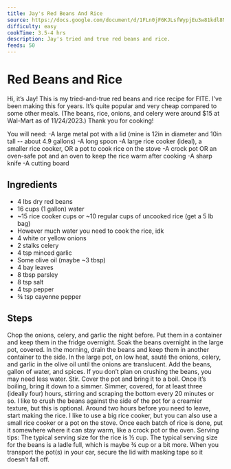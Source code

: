 ```yaml
---
title: Jay's Red Beans And Rice
source: https://docs.google.com/document/d/1FLn0jF6KJLsfWypjEu3w81kdl8Nu7P61HTMqpZvliyE/edit?usp=drive_link
difficulty: easy
cookTime: 3.5-4 hrs
description: Jay's tried and true red beans and rice. 
feeds: 50
---
```


# Red Beans and Rice

Hi, it’s Jay!  This is my tried-and-true red beans and rice recipe for FITE.  I’ve been making this for years.  It’s quite popular and very cheap compared to some other meals.  (The beans, rice, onions, and celery were around $15 at Wal-Mart as of 11/24/2023.)  Thank you for cooking!

You will need:
-A large metal pot with a lid (mine is 12in in diameter and 10in tall -- about 4.9 gallons)
-A long spoon
-A large rice cooker (ideal), a smaller rice cooker, OR a pot to cook rice on the stove
-A crock pot OR an oven-safe pot and an oven to keep the rice warm after cooking
-A sharp knife
-A cutting board

## Ingredients

- 4 lbs dry red beans
- 16 cups (1 gallon) water
- ~15 rice cooker cups or ~10 regular cups of uncooked rice (get a 5 lb bag)
- However much water you need to cook the rice, idk
- 4 white or yellow onions
- 2 stalks celery
- 4 tsp minced garlic
- Some olive oil (maybe ~3 tbsp)
- 4 bay leaves
- 8 tbsp parsley
- 8 tsp salt
- 4 tsp pepper
- ¾ tsp cayenne pepper

## Steps

Chop the onions, celery, and garlic the night before.  Put them in a container and keep them in the fridge overnight.
Soak the beans overnight in the large pot, covered.
In the morning, drain the beans and keep them in another container to the side.
In the large pot, on low heat, sauté the onions, celery, and garlic in the olive oil until the onions are translucent.
Add the beans, gallon of water, and spices.  If you don’t plan on crushing the beans, you may need less water.  Stir.
Cover the pot and bring it to a boil.
Once it’s boiling, bring it down to a simmer.  Simmer, covered, for at least three (ideally four) hours, stirring and scraping the bottom every 20 minutes or so.  I like to crush the beans against the side of the pot for a creamier texture, but this is optional.
Around two hours before you need to leave, start making the rice.  I like to use a big rice cooker, but you can also use a small rice cooker or a pot on the stove.  Once each batch of rice is done, put it somewhere where it can stay warm, like a crock pot or the oven.
Serving tips:
The typical serving size for the rice is ½  cup.  The typical serving size for the beans is a ladle full, which is maybe ¾ cup or a bit more.
When you transport the pot(s) in your car, secure the lid with masking tape so it doesn’t fall off.

